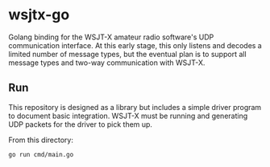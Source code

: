 # wsjtx-go

Golang binding for the WSJT-X amateur radio software's UDP communication interface. At this early
stage, this only listens and decodes a limited number of message types, but the eventual plan is to
support all message types and two-way communication with WSJT-X.

## Run

This repository is designed as a library but includes a simple driver program to document basic
integration. WSJT-X must be running and generating UDP packets for the driver to pick them up.

From this directory:

```shell script
go run cmd/main.go
```
